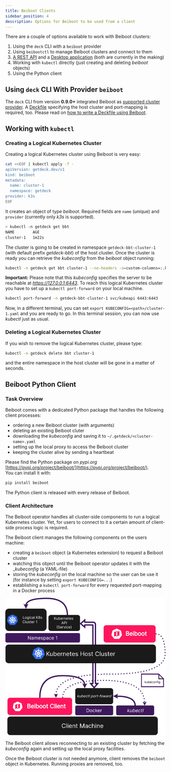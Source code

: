 ```yaml
---
title: Beiboot Clients
sidebar_position: 4
description: Options for Beiboot to be used from a client
---
```

There are a couple of options available to work with Beiboot clusters:
1. Using the `deck` CLI with a `beiboot` provider 
2. Using `beibootctl` to manage Beiboot clusters and connect to them
3. [A REST API](https://github.com/Getdeck/beiboot-api) and a [Desktop application](https://github.com/Getdeck/beiboot-desktop) (both are currently in the making)
4. Working with `kubectl` directly (just creating and deleting *beiboot* objects)
5. Using the Python client

## Using `deck` CLI With Provider `beiboot`
The `deck` CLI from version **0.9.0+** integrated Beiboot as [supported cluster provider](/docs/deckfile-specs/#provider).
A [Deckfile](/docs/deckfile-specs/) specifying the host cluster and port-mapping is required, too. Please read on
[how to write a Deckfile using Beiboot](/configuration/#usage).

## Working with `kubectl`
### Creating a Logical Kubernetes Cluster
Creating a logical Kubernetes cluster using Beiboot is very easy:

```bash
cat <<EOF | kubectl apply -f -
apiVersion: getdeck.dev/v1
kind: beiboot
metadata:
  name: cluster-1
  namespace: getdeck
provider: k3s
EOF
```
It creates an object of type *beiboot*. Required fields are `name` (unique) and `provider` (currently only _k3s_ is supported).
```bash
> kubectl -n getdeck get bbt 
NAME        AGE
cluster-1   1m22s
```
The cluster is going to be created in namespace `getdeck-bbt-cluster-1` (with default prefix *getdeck-bbt*) of the host cluster. 
Once the cluster is ready you can retrieve the _kubeconfig_ from the *beiboot* object running:
```bash
kubectl -n getdeck get bbt cluster-1 --no-headers -o=custom-columns=:.kubeconfig.source | base64 -d > cluster-1.yaml
```
**Important:** Please note that this _kubeconfig_ specifies the server to be reachable at _https://127.0.0.1:6443_. 
To reach this logical Kubernetes cluster you have to set up a `kubectl port-forward` on your local machine.
```bash
kubectl port-forward -n getdeck-bbt-cluster-1 svc/kubeapi 6443:6443
```
Now, in a different terminal, you can set `export KUBECONFIG=<path>/cluster-1.yaml` and you are ready to go. In this terminal session, you can now use _kubectl_ just as usual.

### Deleting a Logical Kubernetes Cluster
If you wish to remove the logical Kubernetes cluster, please type:
```bash
kubectl -n getdeck delete bbt cluster-1
```
and the entire namespace in the host cluster will be gone in a matter of seconds.

## Beiboot Python Client
### Task Overview
Beiboot comes with a dedicated Python package that handles the following client processes:
* ordering a new Beiboot cluster (with arguments)
* deleting an existing Beiboot cluter
* downloading the _kubeconfig_ and saving it to `~/.getdeck/<cluster-name>.yaml`
* setting up the local proxy to access the Beiboot cluster
* keeping the cluster alive by sending a heartbeat

Please find the Python package on _pypi.org_ [https://pypi.org/project/beiboot/](https://pypi.org/project/beiboot/).  
You can install it with:

```bash
pip install beiboot
```

The Python client is released with every release of Beiboot.



### Client Architecture
The Beiboot operator handles all cluster-side components to run a logical Kubernetes cluster. Yet, for users to connect 
to it a certain amount of client-side process logic is required.

The Beiboot client manages the following components on the users machine:
* creating a `beiboot` object (a Kubernetes extension) to request a Beiboot cluster
* watching this object until the Beiboot operator updates it with the __kubeconfig_ (a YAML-file)
* storing the _kubeconfig_ on the local machine so the user can be use it (for instance by setting `export KUBECONFIG=...`)
* establishing a `kubectl port-forward` for every requested port-mapping in a Docker process

![Getdeck Beiboot client](/img/beiboot-client.png)

The Beiboot client allows reconnecting to an existing cluster by fetching the _kubeconfig_ again and setting up the
local proxy facilities.  

Once the Beiboot cluster is not needed anymore, client removes the `beiboot` object in Kubernetes. Running proxies are
removed, too.




